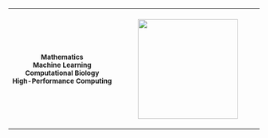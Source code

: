 <table>
<tr>
<th align="center">
<img width="441" height="1">
<p> 
<small>
Mathematics<br>Machine Learning<br>Computational Biology<br>High-Performance Computing
</small>
</p>
</th>
<th align="center">
<img width="441" height="1">
<p> 
<a href="https://github-readme-stats-nine-cyan-35.vercel.app/api/top-langs/?username=enriquemondragon&size_weight=0.5&count_weight=0.5&langs_count=20&layout=compact&hide=jupyter%20notebook,ruby,swift,makefile&theme=dark">
  <img height=200 align="center" src="https://github-readme-stats-nine-cyan-35.vercel.app/api/top-langs/?username=enriquemondragon&size_weight=0.5&count_weight=0.5&langs_count=20&layout=compact&hide=jupyter%20notebook,ruby,swift,makefile&theme=dark" />
</a>
</p>
</th>
</table>


<!--
**enriquemondragon/enriquemondragon** is a ✨ _special_ ✨ repository because its `README.md` (this file) appears on your GitHub profile.

Here are some ideas to get you started:

- 🔭 I’m currently working on ...
- 🌱 I’m currently learning ...
- 👯 I’m looking to collaborate on ...
- 🤔 I’m looking for help with ...
- 💬 Ask me about ...
- 📫 How to reach me: ...
- 😄 Pronouns: ...
- ⚡ Fun fact: ...
-->
